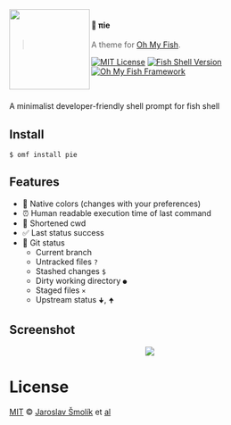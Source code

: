 <img src="https://cdn.rawgit.com/oh-my-fish/oh-my-fish/e4f1c2e0219a17e2c748b824004c8d0b38055c16/docs/logo.svg" align="left" width="144px" height="144px"/>

#### 🥧 πie
> A theme for [Oh My Fish][omf-link].

[![MIT License](https://img.shields.io/badge/license-MIT-007EC7.svg?style=flat-square)](/LICENSE)
[![Fish Shell Version](https://img.shields.io/badge/fish-v2.2.0-007EC7.svg?style=flat-square)](https://fishshell.com)
[![Oh My Fish Framework](https://img.shields.io/badge/Oh%20My%20Fish-Framework-007EC7.svg?style=flat-square)](https://www.github.com/oh-my-fish/oh-my-fish)


<br/>

A minimalist developer-friendly shell prompt for fish shell

## Install

```fish
$ omf install pie
```


## Features

* 🎨 Native colors (changes with your preferences)
* ⏰ Human readable execution time of last command
* 📂 Shortened cwd
* ✅ Last status success
* 🔁 Git status
    - Current branch
    - Untracked files `?`
    - Stashed changes `$`
    - Dirty working directory `●`
    - Staged files `⨯`
    - Upstream status `🠋`, `🠉`


## Screenshot

<p align="center">
<img src="https://i.imgur.com/UQKCSsm.gif">
</p>


# License

[MIT][mit] © [Jaroslav Šmolík][author] et [al][contributors]


[mit]:            https://opensource.org/licenses/MIT
[author]:         https://github.com/grissius
[contributors]:   https://github.com/grissius/theme-pie/graphs/contributors
[omf-link]:       https://www.github.com/oh-my-fish/oh-my-fish

[license-badge]:  https://img.shields.io/badge/license-MIT-007EC7.svg?style=flat-square
